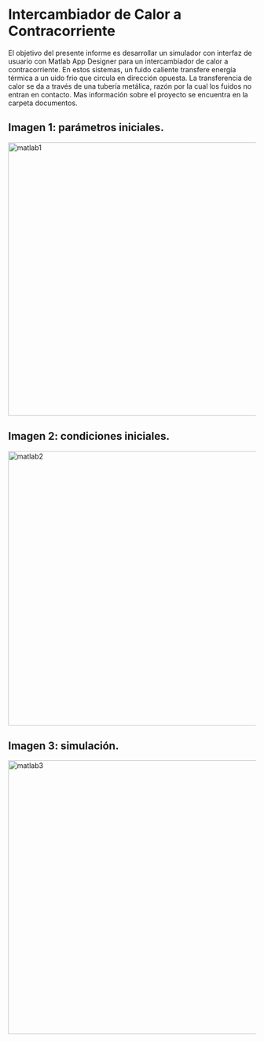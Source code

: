 # Intercambiador de Calor a Contracorriente
El objetivo del presente informe es desarrollar un simulador con interfaz de usuario con Matlab App Designer para un intercambiador de calor a contracorriente. En estos sistemas, un fuido caliente transfere energía térmica a un uido frio que circula en dirección opuesta. La transferencia de calor se da a través de una tubería metálica, razón por la cual los fuidos no entran en contacto. Mas información sobre el proyecto se encuentra en la carpeta documentos. 

## Imagen 1: parámetros iniciales. 

<img width="557" alt="matlab1" src="https://user-images.githubusercontent.com/94796234/192538480-9bdd7f4f-7eaa-4c47-9675-cf368c3aa8bf.PNG">

## Imagen 2: condiciones iniciales. 

<img width="559" alt="matlab2" src="https://user-images.githubusercontent.com/94796234/192538762-00717388-0f8c-4cca-88ab-9919a4c77960.PNG">

## Imagen 3: simulación. 

<img width="558" alt="matlab3" src="https://user-images.githubusercontent.com/94796234/192538960-6300e5e7-1fcc-43da-affe-0ec2c95774b9.PNG">
